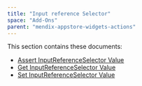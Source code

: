 ```yaml
---
title: "Input reference Selector"
space: "Add-Ons"
parent: "mendix-appstore-widgets-actions"
---
```


This section contains these documents:

* [Assert InputReferenceSelector Value](assert-inputreferenceselector-value)
* [Get InputReferenceSelector Value](get-inputreferenceselector-value)
* [Set InputReferenceSelector Value](set-inputreferenceselector-value)
